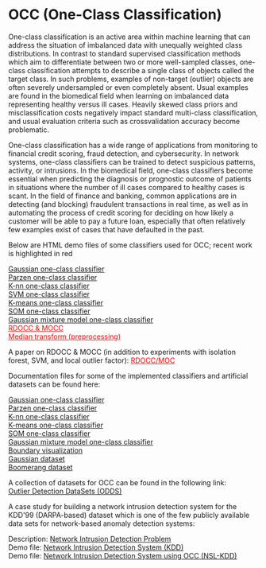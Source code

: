 # OCC (One-Class Classification)

One-class classification is an active area within machine learning that can address the situation of imbalanced data with unequally weighted class distributions. In contrast to standard supervised classification methods which aim to differentiate between two or more well-sampled classes, one-class classification attempts to describe a single class of objects called the target class. In such problems, examples of non-target (outlier) objects are often severely undersampled or even completely absent. Usual examples are found in the biomedical field when learning on imbalanced data representing healthy versus ill cases. Heavily skewed class priors and misclassification costs negatively impact standard multi-class classification, and usual evaluation criteria such as crossvalidation accuracy become problematic.

One-class classification has a wide range of applications from monitoring to financial credit scoring, fraud detection, and cybersecurity. In network systems, one-class classifiers can be trained to detect suspicious patterns, activity, or intrusions. In the biomedical field, one-class classifiers become essential when predicting the diagnosis or prognostic outcome of patients in situations where the number of ill cases compared to healthy cases is scant. In the field of finance and banking, common applications are in detecting (and blocking) fraudulent transactions in real time, as well as in automating the process of credit scoring for deciding on how likely a customer will be able to pay a future loan, especially that often relatively few examples exist of cases that have defaulted in the past.

Below are HTML demo files of some classifiers used for OCC; recent work is highlighted in red <br>

<a class="external reference" href="https://jimmyazar.github.io/OCC/demo_gaussocc.html">Gaussian one-class classifier</a> <br>
<a class="external reference" href="https://jimmyazar.github.io/OCC/demo_parzenocc.html">Parzen one-class classifier</a> <br>
<a class="external reference" href="https://jimmyazar.github.io/OCC/demo_knnocc.html">K-nn one-class classifier</a> <br>
<a class="external reference" href="https://jimmyazar.github.io/OCC/demo_svmocc.html">SVM one-class classifier</a> <br>
<a class="external reference" href="https://jimmyazar.github.io/OCC/demo_kmeansocc.html">K-means one-class classifier</a> <br> 
<a class="external reference" href="https://jimmyazar.github.io/OCC/demo_somocc.html">SOM one-class classifier</a> <br>
<a class="external reference" href="https://jimmyazar.github.io/OCC/demo_gmmocc.html">Gaussian mixture model one-class classifier</a> <br>
<a class="external reference" href="https://jimmyazar.github.io/OCC/demo_rdocc_mocc.html" style="color:red;">RDOCC & MOCC</a><br>
<a class="external reference" href="https://jimmyazar.github.io/OCC/demo_median_transform.html" style="color:red;">Median transform (preprocessing)</a> <br>

A paper on RDOCC & MOCC (in addition to experiments with isolation forest, SVM, and local outlier factor): 
<a class="external reference" href="https://jimmyazar.github.io/OCC/rdocc_mocc.pdf" style="color:red;">RDOCC/MOC</a><br>

Documentation files for some of the implemented classifiers and artificial datasets can be found here: <br>

<a class="external reference" href="https://jimmyazar.github.io/OCC/gaussocc_documentation.html">Gaussian one-class classifier</a> <br>
<a class="external reference" href="https://jimmyazar.github.io/OCC/parzenocc_documentation.html">Parzen one-class classifier</a> <br>
<a class="external reference" href="https://jimmyazar.github.io/OCC/knnocc_documentation.html">K-nn one-class classifier</a> <br>
<a class="external reference" href="https://jimmyazar.github.io/OCC/kmeansocc_documentation.html">K-means one-class classifier</a> <br> 
<a class="external reference" href="https://jimmyazar.github.io/OCC/somocc_documentation.html">SOM one-class classifier</a> <br>
<a class="external reference" href="https://jimmyazar.github.io/OCC/gmmocc_documentation.html">Gaussian mixture model one-class classifier</a> <br>
<a class="external reference" href="https://jimmyazar.github.io/OCC/viz_documentation.html">Boundary visualization</a> <br>
<a class="external reference" href="https://jimmyazar.github.io/OCC/gausscirc_documentation.html">Gaussian dataset</a> <br>
<a class="external reference" href="https://jimmyazar.github.io/OCC/boomerang_documentation.html">Boomerang dataset</a> <br>

A collection of datasets for OCC can be found in the following link: <br>
<a class="external reference" href="http://odds.cs.stonybrook.edu/">Outlier Detection DataSets (ODDS)</a> <br>

A case study for building a network intrusion detection system for the KDD'99 (DARPA-based) dataset which is one of the few publicly available data sets for network-based anomaly detection systems: <br>

Description: <a class="external reference" href="https://jimmyazar.github.io/OCC/Network_IDS.html">Network Intrusion Detection Problem</a> <br>
Demo file: <a class="external reference" href="https://jimmyazar.github.io/OCC/demo_network_IDS.html">Network Intrusion Detection System (KDD)</a> <br>
Demo file: <a class="external reference" href="https://jimmyazar.github.io/OCC/demo_NSL_KDD.html">Network Intrusion Detection System using OCC (NSL-KDD)</a> <br>
